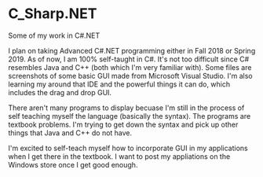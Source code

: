 # C_Sharp.NET
Some of my work in C#.NET

I plan on taking Advanced C#.NET programming either in Fall 2018 or Spring 2019. As of now, I am 100% self-taught in C#.
It's not too difficult since C# resembles Java and C++ (both which I'm very familiar with). Some files are screenshots of some
basic GUI made from Microsoft Visual Studio. I'm also learning my around that IDE and the powerful things it can do, which includes
the drag and drop GUI. 

There aren't many programs to display becuase I'm still in the process of self teaching myself the language (basically the syntax). 
The programs are textbook problems. I'm trying to get down the syntax and pick up other things that Java and C++ do not have. 

I'm excited to self-teach myself how to incorporate GUI in my applications when I get there in the textbook.
I want to post my appliations on the Windows store once I get good enough.
